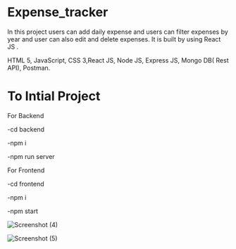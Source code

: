 # Expense_tracker
In this project users can add daily expense and users can filter expenses by year and user can also edit and delete expenses. It is built by using React JS .

HTML 5, JavaScript, CSS 3,React JS, Node JS, Express JS, Mongo DB( Rest API), Postman.


# To Intial Project

For Backend

-cd backend

-npm i

-npm run server


For Frontend

-cd frontend

-npm i

-npm start

![Screenshot (4)](https://user-images.githubusercontent.com/106462901/181164523-aae1358f-c0a7-4b0f-930b-665b6315dc61.png)


![Screenshot (5)](https://user-images.githubusercontent.com/106462901/181164539-85088727-607e-4f23-8aaa-6f3aa8ea0414.png)
